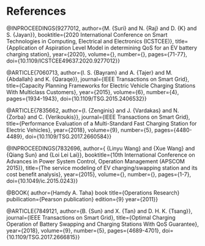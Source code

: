 # References

@INPROCEEDINGS{9277012,
  author={M. {Suri} and N. {Raj} and D. {K} and S. {Jayan}},
  booktitle={2020 International Conference on Smart Technologies in Computing, Electrical and Electronics (ICSTCEE)}, 
  title={Application of Aspiration Level Model in determining QoS for an EV battery charging station}, 
  year={2020},
  volume={},
  number={},
  pages={71-77},
  doi={10.1109/ICSTCEE49637.2020.9277012}}

@ARTICLE{7060713,
  author={I. S. {Bayram} and A. {Tajer} and M. {Abdallah} and K. {Qaraqe}},
  journal={IEEE Transactions on Smart Grid}, 
  title={Capacity Planning Frameworks for Electric Vehicle Charging Stations With Multiclass Customers}, 
  year={2015},
  volume={6},
  number={4},
  pages={1934-1943},
  doi={10.1109/TSG.2015.2406532}}

@ARTICLE{7835662,
  author={I. {Zenginis} and J. {Vardakas} and N. {Zorba} and C. {Verikoukis}},
  journal={IEEE Transactions on Smart Grid}, 
  title={Performance Evaluation of a Multi-Standard Fast Charging Station for Electric Vehicles}, 
  year={2018},
  volume={9},
  number={5},
  pages={4480-4489},
  doi={10.1109/TSG.2017.2660584}}

@INPROCEEDINGS{7832696,
  author={ {Linyu Wang} and  {Xue Wang} and  {Qiang Sun} and  {Loi Lei Lai}},
  booktitle={10th International Conference on Advances in Power System Control, Operation   Management (APSCOM 2015)}, 
  title={The service modeling of EV charging/swapping station and its cost benefit analysis}, 
  year={2015},
  volume={},
  number={},
  pages={1-7},
  doi={10.1049/ic.2015.0243}}
  
  @BOOK{
  author={Hamdy A. Taha}
  book title={Operations Research}
  pubilication={Pearson publication}
  edition={9}
  year={2011}}

@ARTICLE{7849121,
  author={B. {Sun} and X. {Tan} and D. H. K. {Tsang}},
  journal={IEEE Transactions on Smart Grid}, 
  title={Optimal Charging Operation of Battery Swapping and Charging Stations With QoS Guarantee}, 
  year={2018},
  volume={9},
  number={5},
  pages={4689-4701},
  doi={10.1109/TSG.2017.2666815}}

